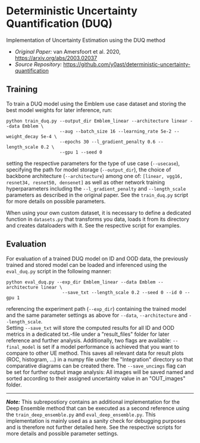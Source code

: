 # Deterministic Uncertainty Quantification (DUQ)
Implementation of Uncertainty Estimation using the DUQ method

- _Original Paper:_ van Amersfoort et al. 2020, https://arxiv.org/abs/2003.02037
- _Source Repository:_ https://github.com/y0ast/deterministic-uncertainty-quantification

## Training
To train a DUQ model using the Emblem use case dataset and storing the best model weights for later inference, run:

```
python train_duq.py --output_dir Emblem_linear --architecture linear --data Emblem \
                    --aug --batch_size 16 --learning_rate 5e-2 --weight_decay 5e-4 \
                    --epochs 30 --l_gradient_penalty 0.6 --length_scale 0.2 \
                    --gpu 1 --seed 0
```
setting the respective parameters for the type of use case (```--usecase```), specifying the path for model storage (```--output_dir```), the choice of backbone architecture (```--architecture```) among one of: ```[linear, vgg16, resnet34, resnet50, densenet]``` as well as other network training hyperparameters including the ```--l_gradient_penalty``` and ```--length_scale``` parameters as described in the original paper. See the ```train_duq.py``` script for more details on possible parameters.

When using your own custom dataset, it is necessary to define a dedicated function in ```datasets.py``` that transforms you data, loads it from its directory and creates dataloaders with it. See the respective script for examples.


## Evaluation
For evaluation of a trained DUQ model on ID and OOD data, the previously trained and stored model can be loaded and inferenced using the ```eval_duq.py``` script in the following manner:
```
python eval_duq.py --exp_dir Emblem_linear --data Emblem --architecture linear \
                     --save_txt --length_scale 0.2 --seed 0 --id 0 --gpu 1 
```
referencing the experiment path  (```--exp_dir```) containing the trained model and the same parameter settings as above for ```--data```, ```--architecture``` and ```--length_scale```. \
Setting ```--save_txt``` will store the computed results for all ID and OOD metrics in a dedicated txt.-file under a "result_files" folder for later reference and further analysis. Additionally, two flags are available: ```--final_model``` is set if a model performance is achieved that you want to compare to other UE method. This saves all relevant data for result plots (ROC, histogram, ...) in a numpy file under the "Integration" directory so that comparative diagrams can be created there. The ```--save_uncimgs``` flag can be set for further output image analysis: All images will be saved named and sorted according to their assigned uncertainty value in an "OUT_images" folder.

<hr>

***Note:*** This subrepostiory contains an additional implementation for the Deep Ensemble method that can be executed as a second reference using the ```train_deep_ensemble.py``` and ```eval_deep_ensemble.py```. This implementation is mainly used as a sanity check for debugging purposes and is therefore not further detailed here. See the respective scripts for more details and possible parameter settings. 